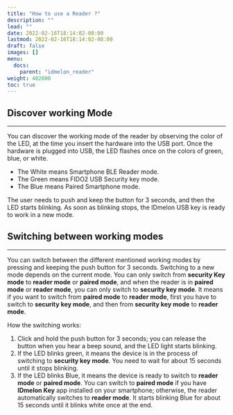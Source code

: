 ```yaml
---
title: "How to use a Reader ?"
description: ""
lead: ""
date: 2022-02-16T18:14:02-08:00
lastmod: 2022-02-16T18:14:02-08:00
draft: false
images: []
menu:
  docs:
    parent: "idmelon_reader"
weight: 402000
toc: true
---
```


## Discover working Mode

---

You can discover the working mode of the reader by observing the color of the LED, at the time you insert the hardware into the USB port.
Once the hardware is plugged into USB, the LED flashes once on the colors of green, blue, or white.

- The White means Smartphone BLE Reader mode.
- The Green means FIDO2 USB Security key mode.
- The Blue means Paired Smartphone mode.

The user needs to push and keep the button for 3 seconds, and then the LED starts blinking. As soon as blinking stops,
the IDmelon USB key is ready to work in a new mode.

## Switching between working modes

---

You can switch between the different mentioned working modes by pressing and keeping the push button for 3 seconds. Switching to a new mode depends on the current mode. You can only switch from **security Key mode** to **reader mode** or **paired mode**, and when the reader is in **paired mode** or **reader mode**, you can only switch to **security key mode**. It means if you want to switch from **paired mode** to **reader mode**, first you have to switch to **security key mode**, and then from **security key mode** to **reader mode**.

How the switching works:

1. Click and hold the push button for 3 seconds; you can release the button when you hear a beep sound, and the LED light starts blinking.
2. If the LED blinks green, it means the device is in the process of switching to **security key mode**. You need to wait for about 15 seconds until it stops blinking.
3. If the LED blinks Blue, it means the device is ready to switch to **reader mode** or **paired mode**. You can switch to **paired mode** if you have **IDmelon Key** app installed on your smartphone; otherwise, the reader automatically switches to **reader mode**. It starts blinking Blue for about 15 seconds until it blinks white once at the end.
